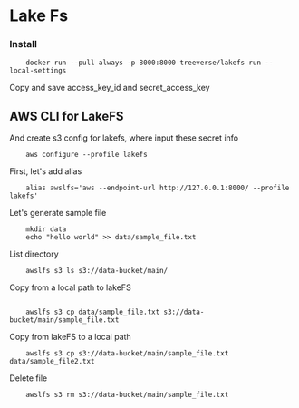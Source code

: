 # Lake Fs

### Install
```
    docker run --pull always -p 8000:8000 treeverse/lakefs run --local-settings
```
Copy and save access_key_id and secret_access_key


## AWS CLI for LakeFS
And create s3 config for lakefs, where input these secret info

```
    aws configure --profile lakefs
```

First, let's add alias
```
    alias awslfs='aws --endpoint-url http://127.0.0.1:8000/ --profile lakefs'
```

Let's generate sample file
``` 
    mkdir data
    echo "hello world" >> data/sample_file.txt
```

List directory
```
    awslfs s3 ls s3://data-bucket/main/          
```

Copy from a local path to lakeFS
```
    
    awslfs s3 cp data/sample_file.txt s3://data-bucket/main/sample_file.txt
```

Copy from lakeFS to a local path
```
    awslfs s3 cp s3://data-bucket/main/sample_file.txt data/sample_file2.txt
```

Delete file
```
    awslfs s3 rm s3://data-bucket/main/sample_file.txt
```


